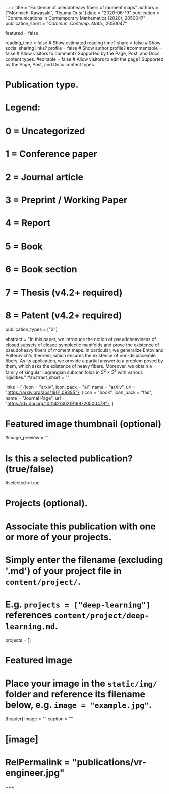 +++
title = "Existence of pseudoheavy fibers of moment maps"
authors = ["Morimichi Kawasaki", "Ryuma Orita"]
date = "2020-06-19"
publication = "Communications in Contemporary Mathematics (2020), 2050047"
publication_short = "*Commun. Contemp. Math.*, 2050047"

featured = false

reading_time = false  # Show estimated reading time?
share = false  # Show social sharing links?
profile = false  # Show author profile?
#commentable = false  # Allow visitors to comment? Supported by the Page, Post, and Docs content types.
#editable = false  # Allow visitors to edit the page? Supported by the Page, Post, and Docs content types.

# Publication type.
# Legend:
# 0 = Uncategorized
# 1 = Conference paper
# 2 = Journal article
# 3 = Preprint / Working Paper
# 4 = Report
# 5 = Book
# 6 = Book section
# 7 = Thesis (v4.2+ required)
# 8 = Patent (v4.2+ required)
publication_types = ["2"]

abstract = "In this paper, we introduce the notion of pseudoheaviness of closed subsets of closed symplectic manifolds and prove the existence of pseudoheavy fibers of moment maps. In particular, we generalize Entov and Polterovich's theorem, which ensures the existence of non-displaceable fibers. As its application, we provide a partial answer to a problem posed by them, which asks the existence of heavy fibers. Moreover, we obtain a family of singular Lagrangian submanifolds in $S^2\times S^2$ with various rigidities."
#abstract_short = ""

links = [
  {icon = "arxiv", icon_pack = "ai", name = "arXiv", url = "https://arxiv.org/abs/1901.09395"},
  {icon = "book", icon_pack = "fas", name = "Journal Page", url = "https://dx.doi.org/10.1142/S0219199720500479"},
  ]

# Featured image thumbnail (optional)
#image_preview = ""

# Is this a selected publication? (true/false)
#selected = true

# Projects (optional).
#   Associate this publication with one or more of your projects.
#   Simply enter the filename (excluding '.md') of your project file in `content/project/`.
#   E.g. `projects = ["deep-learning"]` references `content/project/deep-learning.md`.
projects = []

# Featured image
# Place your image in the `static/img/` folder and reference its filename below, e.g. `image = "example.jpg"`.
[header]
image = ""
caption = ""

# [image]
# RelPermalink = "publications/vr-engineer.jpg"
+++

